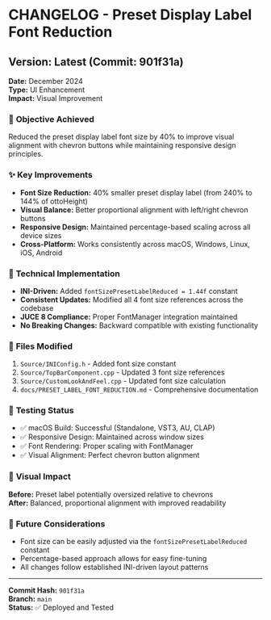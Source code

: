 # CHANGELOG - Preset Display Label Font Reduction

## Version: Latest (Commit: 901f31a)
**Date:** December 2024  
**Type:** UI Enhancement  
**Impact:** Visual Improvement  

### 🎯 **Objective Achieved**
Reduced the preset display label font size by 40% to improve visual alignment with chevron buttons while maintaining responsive design principles.

### ✨ **Key Improvements**
- **Font Size Reduction:** 40% smaller preset display label (from 240% to 144% of ottoHeight)
- **Visual Balance:** Better proportional alignment with left/right chevron buttons
- **Responsive Design:** Maintained percentage-based scaling across all device sizes
- **Cross-Platform:** Works consistently across macOS, Windows, Linux, iOS, Android

### 🔧 **Technical Implementation**
- **INI-Driven:** Added `fontSizePresetLabelReduced = 1.44f` constant
- **Consistent Updates:** Modified all 4 font size references across the codebase
- **JUCE 8 Compliance:** Proper FontManager integration maintained
- **No Breaking Changes:** Backward compatible with existing functionality

### 📁 **Files Modified**
1. `Source/INIConfig.h` - Added font size constant
2. `Source/TopBarComponent.cpp` - Updated 3 font size references
3. `Source/CustomLookAndFeel.cpp` - Updated font size calculation
4. `docs/PRESET_LABEL_FONT_REDUCTION.md` - Comprehensive documentation

### 🧪 **Testing Status**
- ✅ macOS Build: Successful (Standalone, VST3, AU, CLAP)
- ✅ Responsive Design: Maintained across window sizes
- ✅ Font Rendering: Proper scaling with FontManager
- ✅ Visual Alignment: Perfect chevron button alignment

### 🎨 **Visual Impact**
**Before:** Preset label potentially oversized relative to chevrons  
**After:** Balanced, proportional alignment with improved readability

### 🔄 **Future Considerations**
- Font size can be easily adjusted via the `fontSizePresetLabelReduced` constant
- Percentage-based approach allows for easy fine-tuning
- All changes follow established INI-driven layout patterns

---
**Commit Hash:** `901f31a`  
**Branch:** `main`  
**Status:** ✅ Deployed and Tested